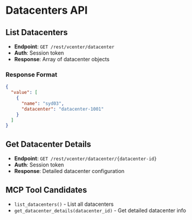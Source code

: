 # Datacenters API

## List Datacenters
- **Endpoint**: `GET /rest/vcenter/datacenter`
- **Auth**: Session token
- **Response**: Array of datacenter objects

### Response Format
```json
{
  "value": [
    {
      "name": "syd03",
      "datacenter": "datacenter-1001"
    }
  ]
}
```

## Get Datacenter Details
- **Endpoint**: `GET /rest/vcenter/datacenter/{datacenter-id}`
- **Auth**: Session token
- **Response**: Detailed datacenter configuration

## MCP Tool Candidates
- `list_datacenters()` - List all datacenters
- `get_datacenter_details(datacenter_id)` - Get detailed datacenter info
